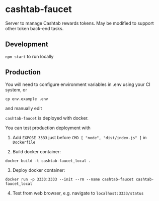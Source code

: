 # cashtab-faucet

Server to manage Cashtab rewards tokens. May be modified to support other token back-end tasks.

## Development

`npm start` to run locally

## Production

You will need to configure environment variables in .env using your CI system, or

```
cp env.example .env
```

and manually edit

`cashtab-faucet` is deployed with docker.

You can test production deployment with

1. Add `EXPOSE 3333` just before `CMD [ "node", "dist/index.js" ]` in `Dockerfile`

2. Build docker container:

```
docker build -t cashtab-faucet_local .
```

3. Deploy docker container:

```
docker run -p 3333:3333 --init --rm --name cashtab-faucet cashtab-faucet_local
```

4. Test from web browser, e.g. navigate to `localhost:3333/status`
